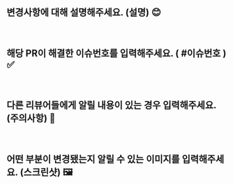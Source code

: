 ## 변경사항에 대해 설명해주세요. (설명) 😊

<br/>

## 해당 PR이 해결한 이슈번호를 입력해주세요. ( #이슈번호 ) ✅

<br/>

## 다른 리뷰어들에게 알릴 내용이 있는 경우 입력해주세요. (주의사항) 💬

<br/>

## 어떤 부분이 변경됐는지 알릴 수 있는 이미지를 입력해주세요. (스크린샷) 🖼

<br/>

